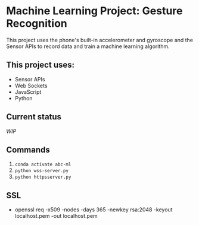 # Machine Learning Project: Gesture Recognition
This project uses the phone's built-in accelerometer and gyroscope and the Sensor APIs to record data and train a machine learning algorithm.


## This project uses:
- Sensor APIs
- Web Sockets
- JavaScript
- Python


## Current status
*WIP*


## Commands
1. `conda activate abc-ml`
2. `python wss-server.py`
3. `python httpsserver.py`


## SSL
- openssl req -x509 -nodes -days 365 -newkey rsa:2048 -keyout localhost.pem -out localhost.pem